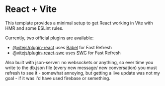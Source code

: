 # React + Vite

This template provides a minimal setup to get React working in Vite with HMR and some ESLint rules.

Currently, two official plugins are available:

- [@vitejs/plugin-react](https://github.com/vitejs/vite-plugin-react/blob/main/packages/plugin-react/README.md) uses [Babel](https://babeljs.io/) for Fast Refresh
- [@vitejs/plugin-react-swc](https://github.com/vitejs/vite-plugin-react-swc) uses [SWC](https://swc.rs/) for Fast Refresh

Also built with json-server: no websockets or anything, so ever time you write to the db.json file (every new message/ new conversation) you must refresh to see it - somewhat annoying, but getting a live update was not my goal - if it was i'd have used firebase or semething.

